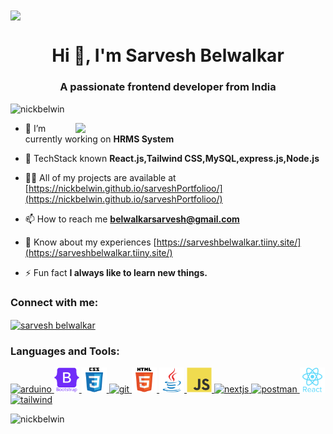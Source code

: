 <img align="center" src="https://camo.githubusercontent.com/56a476fe9237772bb815bb849462962f0ba92893232bdac9010ff8f5c5cf4117/68747470733a2f2f63646e2e6472696262626c652e636f6d2f75736572732f313239393333392f73637265656e73686f74732f323937323133302f68656c6c6f5f776f726c642e676966">

<h1 align="center">Hi 👋, I'm Sarvesh Belwalkar</h1>
<h3 align="center">A passionate frontend developer from India</h3>

<p align="left"> <img src="https://komarev.com/ghpvc/?username=nickbelwin&label=Profile%20views&color=0e75b6&style=flat" alt="nickbelwin" /> </p>

<img align="right" width="400" src="https://user-images.githubusercontent.com/74038190/225813708-98b745f2-7d22-48cf-9150-083f1b00d6c9.gif">

- 🔭 I’m currently working on **HRMS System**

- 🌱 TechStack known **React.js,Tailwind CSS,MySQL,express.js,Node.js**

- 👨‍💻 All of my projects are available at [https://nickbelwin.github.io/sarveshPortfolioo/](https://nickbelwin.github.io/sarveshPortfolioo/)

- 📫 How to reach me **belwalkarsarvesh@gmail.com**

- 📄 Know about my experiences [https://sarveshbelwalkar.tiiny.site/](https://sarveshbelwalkar.tiiny.site/)

- ⚡ Fun fact **I always like to learn new things.**

<h3 align="left">Connect with me:</h3>
<p align="left">
<a href="https://linkedin.com/in/sarvesh belwalkar" target="blank"><img align="center" src="https://raw.githubusercontent.com/rahuldkjain/github-profile-readme-generator/master/src/images/icons/Social/linked-in-alt.svg" alt="sarvesh belwalkar" height="30" width="40" /></a>
</p>

<h3 align="left">Languages and Tools:</h3>
<p align="left"> <a href="https://www.arduino.cc/" target="_blank" rel="noreferrer"> <img src="https://cdn.worldvectorlogo.com/logos/arduino-1.svg" alt="arduino" width="40" height="40"/> </a> <a href="https://getbootstrap.com" target="_blank" rel="noreferrer"> <img src="https://raw.githubusercontent.com/devicons/devicon/master/icons/bootstrap/bootstrap-plain-wordmark.svg" alt="bootstrap" width="40" height="40"/> </a> <a href="https://www.w3schools.com/css/" target="_blank" rel="noreferrer"> <img src="https://raw.githubusercontent.com/devicons/devicon/master/icons/css3/css3-original-wordmark.svg" alt="css3" width="40" height="40"/> </a> <a href="https://git-scm.com/" target="_blank" rel="noreferrer"> <img src="https://www.vectorlogo.zone/logos/git-scm/git-scm-icon.svg" alt="git" width="40" height="40"/> </a> <a href="https://www.w3.org/html/" target="_blank" rel="noreferrer"> <img src="https://raw.githubusercontent.com/devicons/devicon/master/icons/html5/html5-original-wordmark.svg" alt="html5" width="40" height="40"/> </a> <a href="https://www.java.com" target="_blank" rel="noreferrer"> <img src="https://raw.githubusercontent.com/devicons/devicon/master/icons/java/java-original.svg" alt="java" width="40" height="40"/> </a> <a href="https://developer.mozilla.org/en-US/docs/Web/JavaScript" target="_blank" rel="noreferrer"> <img src="https://raw.githubusercontent.com/devicons/devicon/master/icons/javascript/javascript-original.svg" alt="javascript" width="40" height="40"/> </a> <a href="https://nextjs.org/" target="_blank" rel="noreferrer"> <img src="https://cdn.worldvectorlogo.com/logos/nextjs-2.svg" alt="nextjs" width="40" height="40"/> </a> <a href="https://postman.com" target="_blank" rel="noreferrer"> <img src="https://www.vectorlogo.zone/logos/getpostman/getpostman-icon.svg" alt="postman" width="40" height="40"/> </a> <a href="https://reactjs.org/" target="_blank" rel="noreferrer"> <img src="https://raw.githubusercontent.com/devicons/devicon/master/icons/react/react-original-wordmark.svg" alt="react" width="40" height="40"/> </a> <a href="https://tailwindcss.com/" target="_blank" rel="noreferrer"> <img src="https://www.vectorlogo.zone/logos/tailwindcss/tailwindcss-icon.svg" alt="tailwind" width="40" height="40"/> </a> </p>

<p><img align="left" src="https://github-readme-stats.vercel.app/api/top-langs?username=nickbelwin&show_icons=true&locale=en&layout=compact" alt="nickbelwin" /></p>



<!---
nickbelwin/nickbelwin is a ✨ special ✨ repository because its `README.md` (this file) appears on your GitHub profile.
You can click the Preview link to take a look at your changes.
--->
